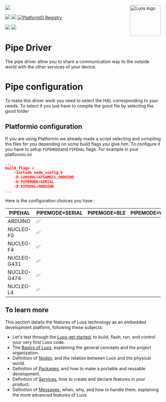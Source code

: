 <a href="https://luos.io"><img src="https://uploads-ssl.webflow.com/601a78a2b5d030260a40b7ad/603e0cc45afbb50963aa85f2_Gif%20noir%20rect.gif" alt="Luos logo" title="Luos" align="right" height="100" /></a>

[![](https://img.shields.io/github/license/Luos-io/Luos)](https://github.com/Luos-io/luos_engine/blob/master/LICENSE)

[![](https://img.shields.io/badge/Luos-Documentation-34A3B4)](https://www.luos.io)
[![](http://certified.luos.io)](https://luos.io)
[![PlatformIO Registry](https://badges.registry.platformio.org/packages/luos/library/Pipe.svg)](https://registry.platformio.org/libraries/luos_engine/Pipe)

[![](https://img.shields.io/discord/902486791658041364?label=Discord&logo=discord&style=social)](http://bit.ly/JoinLuosDiscord)
[![](https://img.shields.io/badge/LinkedIn-Share-0077B5?style=social&logo=linkedin)](https://www.linkedin.com/sharing/share-offsite/?url=https%3A%2F%2Fgithub.com%2Fluos-io)

# Pipe Driver

The pipe driver allow you to share a communication way to the outside world with the other services of your device.

# Pipe configuration

To make this driver work you need to select the HAL corresponding to your needs. To select it you just have to compile the good file by selecting the good folder

## Platformio configuration

If you are using Platformio we already made a script selecting and compiling the files for you depending on some build flags you give him.
To configure it you have to setup `PIPEMODE`and `PIPEHAL` flags.
For example in your platformio.ini

```JSON
...
build_flags =
    -include node_config.h
    -D LUOSHAL=ATSAMD21_ARDUINO
    -D PIPEMODE=SERIAL
    -D PIPEHAL=ARDUINO
...
```

Here is the configuration choices you have :

| PIPEHAL     | PIPEMODE=SERIAL | PIPEMODE=BLE | PIPEMODE=WIFI |
| ----------- | --------------- | ------------ | ------------- |
| ARDUINO     | ✅              |              |               |
| NUCLEO-F0   | ✅              |              |               |
| NUCLEO-F4   | ✅              |              |               |
| NUCLEO-G431 | ✅              |              |               |
| NUCLEO-G474 | ✅              |              |               |
| NUCLEO-L4   | ✅              |              |               |

## To learn more

This section details the features of Luos technology as an embedded development platform, following these subjects:

- Let's test through the [Luos get started](https://www.luos.io/tutorials/get-started), to build, flash, run, and control your very first Luos code.
- The [Basics of Luos](https://www.luos.io/docs/luos-technology/basics), explaining the general concepts and the project organization.
- Definition of [Nodes](https://www.luos.io/docs/luos-technology/node), and the relation between Luos and the physical world.
- Definition of [Packages](https://www.luos.io/docs/luos-technology/package), and how to make a portable and reusable development.
- Definition of [Services](https://www.luos.io/docs/luos-technology/services), how to create and declare features in your product.
- Definition of [Messages](https://www.luos.io/docs/luos-technology/message), when, why, and how to handle them, explaining the more advanced features of Luos.
